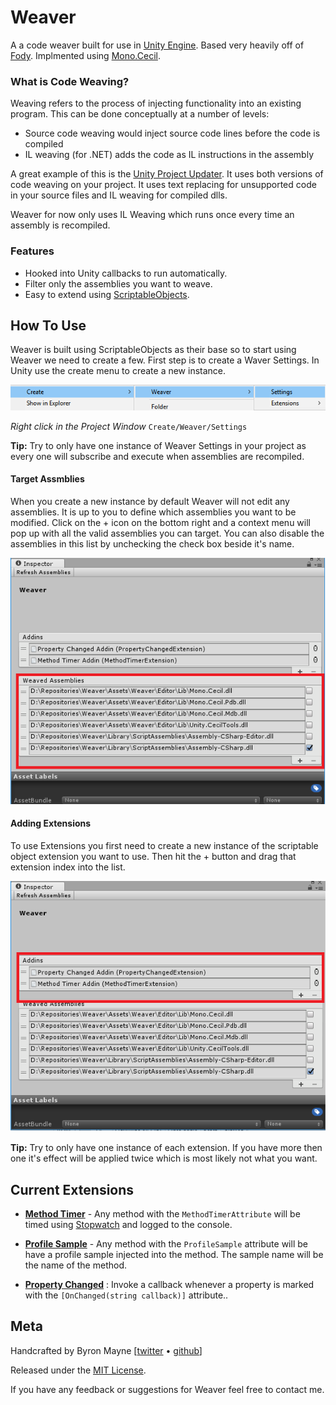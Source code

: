 # Weaver
A a code weaver built for use in [Unity Engine](https://unity3d.com/). Based very heavily off of [Fody](https://github.com/Fody/Fody). Implmented using [Mono.Cecil](http://www.mono-project.com/docs/tools+libraries/libraries/Mono.Cecil/).



### What is Code Weaving?
Weaving refers to the process of injecting functionality into an existing program. This can be done conceptually at a number of levels:

* Source code weaving would inject source code lines before the code is compiled
* IL weaving (for .NET) adds the code as IL instructions in the assembly


A great example of this is the [Unity Project Updater](https://docs.unity3d.com/Manual/APIUpdater.html). It uses both versions of code weaving on your project. It uses text replacing for unsupported code in your source files and IL weaving for compiled dlls.

Weaver for now only uses IL Weaving which runs once every time an assembly is recompiled. 

### Features
* Hooked into Unity callbacks to run automatically. 
* Filter only the assemblies you want to weave. 
* Easy to extend using [ScriptableObjects](https://docs.unity3d.com/ScriptReference/ScriptableObject.html).


## How To Use
Weaver is built using ScriptableObjects as their base so to start using Weaver we need to create a few. First step is to create a Waver Settings. In Unity use the create menu to create a new instance. 


![](./docs/Weaver_CreateSettings.png)

*Right click in the Project Window* `Create/Weaver/Settings`


**Tip:** Try to only have one instance of Weaver Settings in your project as every one will subscribe and execute when assemblies are recompiled. 


#### Target Assmblies
When you create a new instance by default Weaver will not edit any assemblies. It is up to you to define which assemblies you want to be modified. Click on the + icon on the bottom right and a context menu will pop up with all the valid assemblies you can target. You can also disable the assemblies in this list by unchecking the check box beside it's name. 

![](./docs/Weaver_Assemblies.png)


#### Adding Extensions
To use Extensions you first need to create a new instance of the scriptable object extension you want to use. Then hit the + button and drag that extension index into the list. 

![](./docs/Weaver_Extensions.png)

**Tip:** Try to only have one instance of each extension. If you have more then one it's effect will be applied twice which is most likely not what you want. 

## Current Extensions
* [**Method Timer**](.//Assets//Weaver//Extensions//MethodTimer//README.md) - Any method with the `MethodTimerAttribute` will be timed using [Stopwatch](https://msdn.microsoft.com/en-us/library/system.diagnostics.stopwatch(v=vs.110).aspx) and logged to the console. 

* [**Profile Sample**]() - Any method with the `ProfileSample` attribute will be have a profile sample injected into the method. The sample name will be the name of the method. 

* [**Property Changed**](".//Assets//Weaver//Extensions//PropertyChanged//docs//README.md) : Invoke a callback whenever a property is marked with the `[OnChanged(string callback)]` attribute.. 


## Meta

Handcrafted by Byron Mayne [[twitter](https://twitter.com/byMayne) &bull; [github](https://github.com/ByronMayne)]

Released under the [MIT License](http://www.opensource.org/licenses/mit-license.php).

If you have any feedback or suggestions for Weaver feel free to contact me. 
